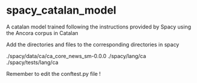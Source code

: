 # spacy_catalan_model
A catalan model trained following the instructions provided by Spacy using the Ancora corpus in Catalan

Add the directories and files to the corresponding directories in spacy

./spacy/data/ca/ca_core_news_sm-0.0.0
./spacy/lang/ca
./spacy/tests/lang/ca

Remember to edit the conftest.py file !

